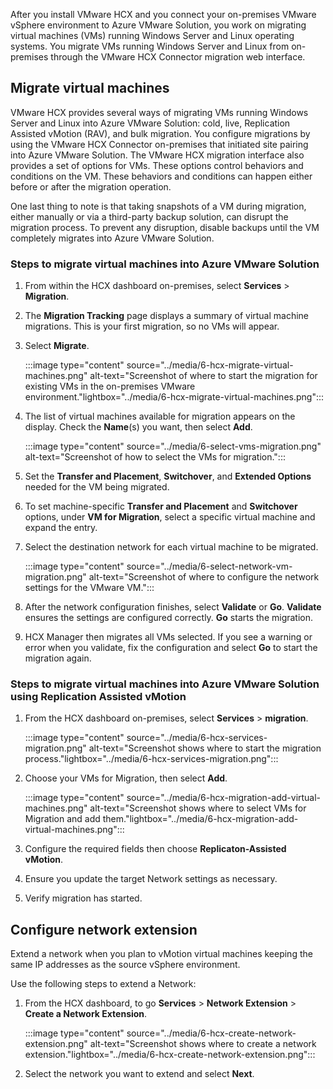 After you install VMware HCX and you connect your on-premises VMware vSphere environment to Azure VMware Solution, you work on migrating virtual machines (VMs) running Windows Server and Linux operating systems. You migrate VMs running Windows Server and Linux from on-premises through the VMware HCX Connector migration web interface.

## Migrate virtual machines

VMware HCX provides several ways of migrating VMs running Windows Server and Linux into Azure VMware Solution: cold, live, Replication Assisted vMotion (RAV), and bulk migration. You configure migrations by using the VMware HCX Connector on-premises that initiated site pairing into Azure VMware Solution. The VMware HCX migration interface also provides a set of options for VMs. These options control behaviors and conditions on the VM. These behaviors and conditions can happen either before or after the migration operation.

One last thing to note is that taking snapshots of a VM during migration, either manually or via a third-party backup solution, can disrupt the migration process. To prevent any disruption, disable backups until the VM completely migrates into Azure VMware Solution.

### Steps to migrate virtual machines into Azure VMware Solution

1. From within the HCX dashboard on-premises, select **Services** > **Migration**.

1. The **Migration Tracking** page displays a summary of virtual machine migrations. This is your first migration, so no VMs will appear.

1. Select **Migrate**.

    :::image type="content" source="../media/6-hcx-migrate-virtual-machines.png" alt-text="Screenshot of where to start the migration for existing VMs in the on-premises VMware environment."lightbox="../media/6-hcx-migrate-virtual-machines.png":::

1. The list of virtual machines available for migration appears on the display. Check the **Name**(s) you want, then select **Add**.

    :::image type="content" source="../media/6-select-vms-migration.png" alt-text="Screenshot of how to select the VMs for migration.":::

1. Set the **Transfer and Placement**, **Switchover**, and **Extended Options** needed for the VM being migrated.

1. To set machine-specific **Transfer and Placement** and **Switchover** options, under **VM for Migration**, select a specific virtual machine and expand the entry.

1. Select the destination network for each virtual machine to be migrated.

    :::image type="content" source="../media/6-select-network-vm-migration.png" alt-text="Screenshot of where to configure the network settings for the VMware VM.":::

1. After the network configuration finishes, select **Validate** or **Go**. **Validate** ensures the settings are configured correctly. **Go** starts the migration.

1. HCX Manager then migrates all VMs selected. If you see a warning or error when you validate, fix the configuration and select **Go** to start the migration again.

### Steps to migrate virtual machines into Azure VMware Solution using Replication Assisted vMotion

1. From the HCX dashboard on-premises, select **Services** > **migration**.

    :::image type="content" source="../media/6-hcx-services-migration.png" alt-text="Screenshot shows where to start the migration process."lightbox="../media/6-hcx-services-migration.png":::

1. Choose your VMs for Migration, then select **Add**.

    :::image type="content" source="../media/6-hcx-migration-add-virtual-machines.png" alt-text="Screenshot shows where to select VMs for Migration and add them."lightbox="../media/6-hcx-migration-add-virtual-machines.png":::

1. Configure the required fields then choose **Replicaton-Assisted vMotion**.

1. Ensure you update the target Network settings as necessary.

1. Verify migration has started.

## Configure network extension

Extend a network when you plan to vMotion virtual machines keeping the same IP addresses as the source vSphere environment.

Use the following steps to extend a Network:

1. From the HCX dashboard, to go **Services** > **Network Extension** > **Create a Network Extension**.

    :::image type="content" source="../media/6-hcx-create-network-extension.png" alt-text="Screenshot shows where to create a network extension."lightbox="../media/6-hcx-create-network-extension.png":::

1. Select the network you want to extend and select **Next**.




